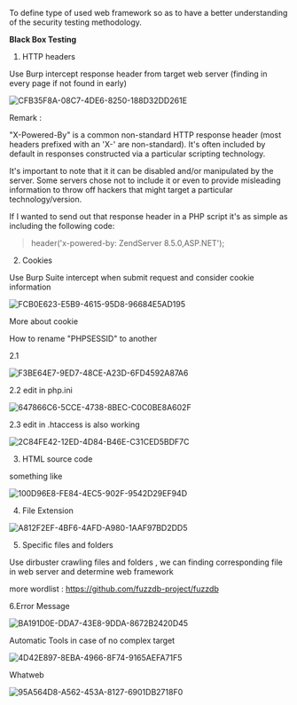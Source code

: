 To define type of used web framework so as to have a better understanding of the security testing methodology.

**Black Box Testing**

1. HTTP headers

Use Burp intercept response header from target web server (finding in every page if not found in early)

![CFB35F8A-08C7-4DE6-8250-188D32DD261E](https://user-images.githubusercontent.com/60565002/73827375-02289480-4832-11ea-9af7-1bfed12278e2.png)

Remark :

"X-Powered-By" is a common non-standard HTTP response header (most headers prefixed with an 'X-' are non-standard). It's often included by default in responses constructed via a particular scripting technology.

It's important to note that it it can be disabled and/or manipulated by the server. Some servers chose not to include it or even to provide misleading information to throw off hackers that might target a particular technology/version.

If I wanted to send out that response header in a PHP script it's as simple as including the following code:

> header('x-powered-by: ZendServer 8.5.0,ASP.NET');


2. Cookies

Use Burp Suite intercept when submit request and consider cookie information


![FCB0E623-E5B9-4615-95D8-96684E5AD195](https://user-images.githubusercontent.com/60565002/73827630-7cf1af80-4832-11ea-9ab7-37bcea74c221.png)


More about cookie

How to rename "PHPSESSID" to another

2.1

![F3BE64E7-9ED7-48CE-A23D-6FD4592A87A6](https://user-images.githubusercontent.com/60565002/73827699-9a267e00-4832-11ea-8c81-244086f85615.png)

2.2 edit in php.ini

![647866C6-5CCE-4738-8BEC-C0C0BE8A602F](https://user-images.githubusercontent.com/60565002/73827720-a3174f80-4832-11ea-8e67-df618cc3aa57.png)

2.3 edit in .htaccess is also working

![2C84FE42-12ED-4D84-B46E-C31CED5BDF7C](https://user-images.githubusercontent.com/60565002/73827732-a8749a00-4832-11ea-9445-25b612d15ec6.png)

3. HTML source code

something like

![100D96E8-FE84-4EC5-902F-9542D29EF94D](https://user-images.githubusercontent.com/60565002/73827779-bfb38780-4832-11ea-8f67-8f31456e61a8.png)

4. File Extension

![A812F2EF-4BF6-4AFD-A980-1AAF97BD2DD5](https://user-images.githubusercontent.com/60565002/73827788-c2ae7800-4832-11ea-9320-b68578a6e396.png)


5. Specific files and folders

Use dirbuster crawling files and folders , we can finding corresponding file in web server and determine web framework

more wordlist : https://github.com/fuzzdb-project/fuzzdb


6.Error Message

![BA191D0E-DDA7-43E8-9DDA-8672B2420D45](https://user-images.githubusercontent.com/60565002/73827951-0608e680-4833-11ea-8024-581c1723a3aa.png)



Automatic Tools in case of no complex target

![4D42E897-8EBA-4966-8F74-9165AEFA71F5](https://user-images.githubusercontent.com/60565002/73827966-0e612180-4833-11ea-91cc-ba417048a55f.png)

Whatweb

![95A564D8-A562-453A-8127-6901DB2718F0](https://user-images.githubusercontent.com/60565002/73827979-115c1200-4833-11ea-9883-328d2b7149ea.png)
